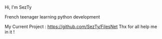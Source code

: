 Hi, I'm SezTy

French teenager learning python development

My Current Project : https://github.com/SezTy/FilesNet
Thx for all help me in it !

